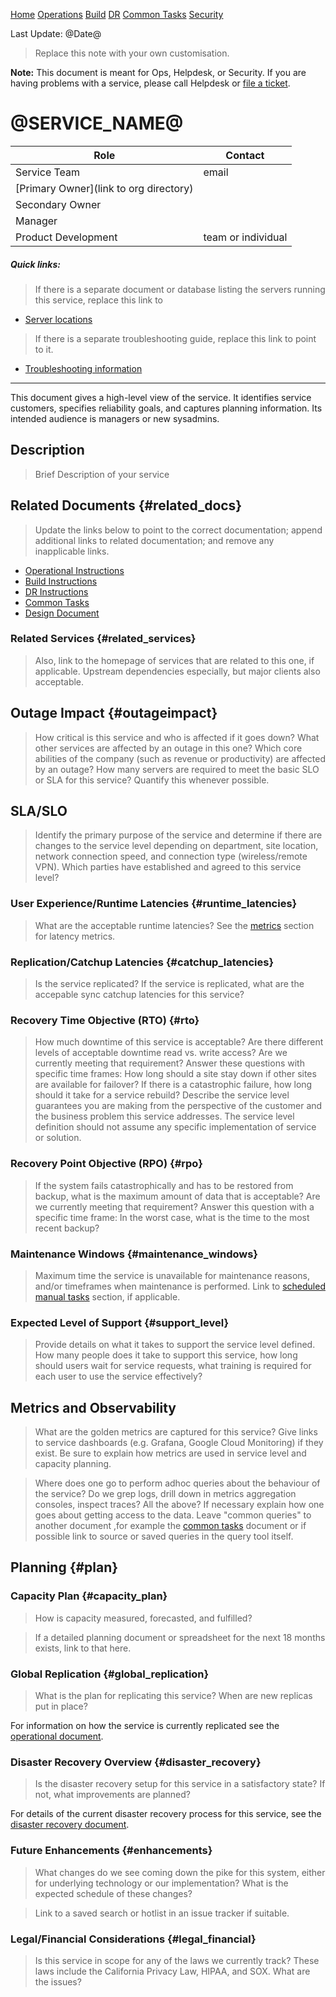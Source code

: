 [Home](index.md) [Operations](operations.md) [Build](build.md) [DR](disaster_recovery.md) [Common Tasks](common_tasks.md) [Security](security.md)

Last Update: @Date@

> Replace this note with your own customisation.

**Note:** This document is meant for Ops, Helpdesk, or Security. If you are
having problems with a service, please call Helpdesk or
[file a ticket](@TICKET_URL).

@SERVICE_NAME@
==================

| Role                                   | Contact            |
|----------------------------------------|--------------------|
| Service Team                           | email              |
| [Primary Owner](link to org directory) |                    |
| Secondary Owner                        |                    |
| Manager                                |                    |
| Product Development                    | team or individual |



##### Quick links:

>If there is a separate document or database listing the servers running this
     service, replace this link to

- [Server locations](operations.md\#servers\_hardware)

> If there is a separate troubleshooting guide, replace this link to       point to it.

- [Troubleshooting information](operations.md#troubleshooting)


------------------------------------------------------------------------

This document gives a high-level view of the service. It identifies
service customers, specifies reliability goals, and captures planning
information. Its intended audience is managers or new sysadmins.

Description
-----------

> Brief Description of your service

Related Documents {#related_docs}
-----------------

> Update the links below to point to the correct documentation; append
> additional links to related documentation; and remove any inapplicable
> links.

-   [Operational Instructions](operations.md)
-   [Build Instructions](build.md)
-   [DR Instructions](disaster_recovery.md)
-   [Common Tasks](common_tasks.md)
-   [Design Document](@DESIGN_URL@)

### Related Services {#related_services}

> Also, link to the homepage of services that are related to this one, if
> applicable.  Upstream dependencies especially, but major clients also acceptable.

Outage Impact {#outageimpact}
-------------

> How critical is this service and who is affected if it goes down? What
> other services are affected by an outage in this one? Which core
> abilities of the company (such as revenue or productivity) are affected
> by an outage? How many servers are required to meet the basic SLO or SLA for
> this service? Quantify this whenever possible.

SLA/SLO
---

> Identify the primary purpose of the service and determine if there are
> changes to the service level depending on department, site location, network
> connection speed, and connection type (wireless/remote VPN). Which
> parties have established and agreed to this service level?

### User Experience/Runtime Latencies {#runtime_latencies}

> What are the acceptable runtime latencies? See the [metrics](#metrics)
> section for latency metrics.

### Replication/Catchup Latencies {#catchup_latencies}

> Is the service replicated? If the service is replicated, what are the
> accepable sync catchup latencies for this service?

### Recovery Time Objective (RTO) {#rto}

> How much downtime of this service is acceptable? Are there different
> levels of acceptable downtime read vs. write access? Are we currently
> meeting that requirement? Answer these questions with specific time
> frames: How long should a site stay down if other sites are available
> for failover? If there is a catastrophic failure, how long should it
> take for a service rebuild? Describe the service level guarantees you
> are making from the perspective of the customer and the business problem
> this service addresses. The service level definition should not assume any specific
> implementation of service or solution.

### Recovery Point Objective (RPO) {#rpo}

> If the system fails catastrophically and has to be restored from backup,
> what is the maximum amount of data that is acceptable? Are we currently
> meeting that requirement? Answer this question with a specific time
> frame: In the worst case, what is the time to the most recent backup?

### Maintenance Windows {#maintenance_windows}

> Maximum time the service is unavailable for maintenance reasons, and/or
> timeframes when maintenance is performed. Link to [scheduled manual
> tasks](operations.md#sched_man_tasks) section, if applicable.

### Expected Level of Support {#support_level}

> Provide details on what it takes to support the service level defined. How many
> people does it take to support this service, how long should users wait
> for service requests, what training is required for each user to use the
> service effectively?

Metrics and Observability
-------

> What are the golden metrics are captured for this service? Give links to service dashboards (e.g. Grafana, Google Cloud Monitoring) if they exist. Be
> sure to explain how metrics are used in service level and capacity planning.

> Where does one go to perform adhoc queries about the behaviour of the service?  Do we grep logs, drill down in metrics aggregation consoles, inspect traces?  All the above?  If necessary explain how one goes about getting access to the data.  Leave "common queries" to another document ,for example the [common tasks](common_tasks.md) document or if possible link to source or saved queries in the query tool itself.

Planning {#plan}
--------

### Capacity Plan {#capacity_plan}

> How is capacity measured, forecasted, and fulfilled?

> If a detailed planning document or spreadsheet for the next 18 months exists, link to that here.

### Global Replication {#global_replication}

> What is the plan for replicating this service? When
> are new replicas put in place?

For information on how the service is currently replicated
see the [operational document](operations.md#global_replication).

### Disaster Recovery Overview {#disaster_recovery}

> Is the disaster recovery setup for this service in a satisfactory state?
> If not, what improvements are planned?

For details of the current disaster recovery process for this service, see
the [disaster recovery document](disaster_recovery.md).

### Future Enhancements {#enhancements}

> What changes do we see coming down the pike for this system, either for
> underlying technology or our implementation? What is the expected
> schedule of these changes?

> Link to a saved search or hotlist in an issue tracker if suitable.

### Legal/Financial Considerations {#legal_financial}

> Is this service in scope for any of the laws we currently track? These
> laws include the California Privacy Law, HIPAA, and SOX. What are the
> issues?
